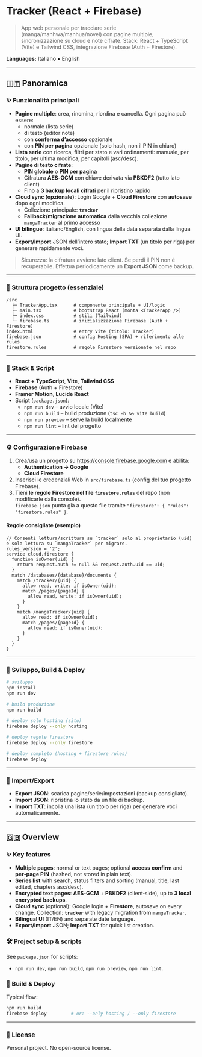 # Tracker (React + Firebase)

> App web personale per tracciare serie (manga/manhwa/manhua/novel) con pagine multiple, sincronizzazione su cloud e note cifrate. Stack: React + TypeScript (Vite) e Tailwind CSS, integrazione Firebase (Auth + Firestore).

**Languages:** Italiano • English

---

## 🇮🇹 Panoramica

### ✨ Funzionalità principali
- **Pagine multiple**: crea, rinomina, riordina e cancella. Ogni pagina può essere:
  - normale (lista serie)
  - di testo (editor note)
  - con **conferma d’accesso** opzionale
  - con **PIN per pagina** opzionale (solo hash, non il PIN in chiaro)
- **Lista serie** con ricerca, filtri per stato e vari ordinamenti: manuale, per titolo, per ultima modifica, per capitoli (asc/desc).
- **Pagine di testo cifrate**:
  - **PIN globale** o **PIN per pagina**
  - Cifratura **AES‑GCM** con chiave derivata via **PBKDF2** (tutto lato client)
  - Fino a **3 backup locali cifrati** per il ripristino rapido
- **Cloud sync (opzionale)**: Login Google + **Cloud Firestore** con **autosave** dopo ogni modifica.
  - Collezione principale: **`tracker`**
  - **Fallback/migrazione automatica** dalla vecchia collezione `mangaTracker` al primo accesso
- **UI bilingue**: Italiano/English, con lingua della data separata dalla lingua UI.
- **Export/Import** JSON dell’intero stato; **Import TXT** (un titolo per riga) per generare rapidamente voci.

> Sicurezza: la cifratura avviene lato client. Se perdi il PIN non è recuperabile. Effettua periodicamente un **Export JSON** come backup.

---

### 🧭 Struttura progetto (essenziale)
```
/src
  ├─ TrackerApp.tsx      # componente principale + UI/logic
  ├─ main.tsx            # bootstrap React (monta <TrackerApp />)
  ├─ index.css           # stili (Tailwind)
  └─ firebase.ts         # inizializzazione Firebase (Auth + Firestore)
index.html               # entry Vite (titolo: Tracker)
firebase.json            # config Hosting (SPA) + riferimento alle rules
firestore.rules          # regole Firestore versionate nel repo
```

---

### 🧩 Stack & Script
- **React + TypeScript**, **Vite**, **Tailwind CSS**
- **Firebase** (Auth + Firestore)
- **Framer Motion**, **Lucide React**
- Script (`package.json`):
  - `npm run dev` – avvio locale (Vite)
  - `npm run build` – build produzione (`tsc -b && vite build`)
  - `npm run preview` – serve la build localmente
  - `npm run lint` – lint del progetto

---

### ⚙️ Configurazione Firebase
1. Crea/usa un progetto su https://console.firebase.google.com e abilita:
   - **Authentication → Google**
   - **Cloud Firestore**
2. Inserisci le credenziali Web in `src/firebase.ts` (config del tuo progetto Firebase).
3. Tieni **le regole Firestore nel file `firestore.rules`** del repo (non modificarle dalla console).  
   `firebase.json` punta già a questo file tramite `"firestore": { "rules": "firestore.rules" }`.

#### Regole consigliate (esempio)
```
// Consenti lettura/scrittura su `tracker` solo al proprietario (uid) e sola lettura su `mangaTracker` per migrare.
rules_version = '2';
service cloud.firestore {
  function isOwner(uid) {
    return request.auth != null && request.auth.uid == uid;
  }
  match /databases/{database}/documents {
    match /tracker/{uid} {
      allow read, write: if isOwner(uid);
      match /pages/{pageId} {
        allow read, write: if isOwner(uid);
      }
    }
    match /mangaTracker/{uid} {
      allow read: if isOwner(uid);
      match /pages/{pageId} {
        allow read: if isOwner(uid);
      }
    }
  }
}
```

---

### 🚀 Sviluppo, Build & Deploy
```bash
# sviluppo
npm install
npm run dev

# build produzione
npm run build

# deploy solo hosting (sito)
firebase deploy --only hosting

# deploy regole firestore
firebase deploy --only firestore

# deploy completo (hosting + firestore rules)
firebase deploy
```

---

### 💾 Import/Export
- **Export JSON**: scarica pagine/serie/impostazioni (backup consigliato).
- **Import JSON**: ripristina lo stato da un file di backup.
- **Import TXT**: incolla una lista (un titolo per riga) per generare voci automaticamente.

---

## 🇬🇧 Overview

### ✨ Key features
- **Multiple pages**: normal or text pages; optional **access confirm** and **per‑page PIN** (hashed, not stored in plain text).
- **Series list** with search, status filters and sorting (manual, title, last edited, chapters asc/desc).
- **Encrypted text pages**: **AES‑GCM** + **PBKDF2** (client‑side), up to **3 local encrypted backups**.
- **Cloud sync** (optional): Google login + **Firestore**, autosave on every change. Collection: **`tracker`** with legacy migration from `mangaTracker`.
- **Bilingual UI** (IT/EN) and separate date language.
- **Export/Import** JSON; **Import TXT** for quick list creation.

### 🛠 Project setup & scripts
See `package.json` for scripts:
- `npm run dev`, `npm run build`, `npm run preview`, `npm run lint`.

### 🛫 Build & Deploy
Typical flow:
```bash
npm run build
firebase deploy         # or: --only hosting / --only firestore
```

---

### 📄 License
Personal project. No open-source license.
